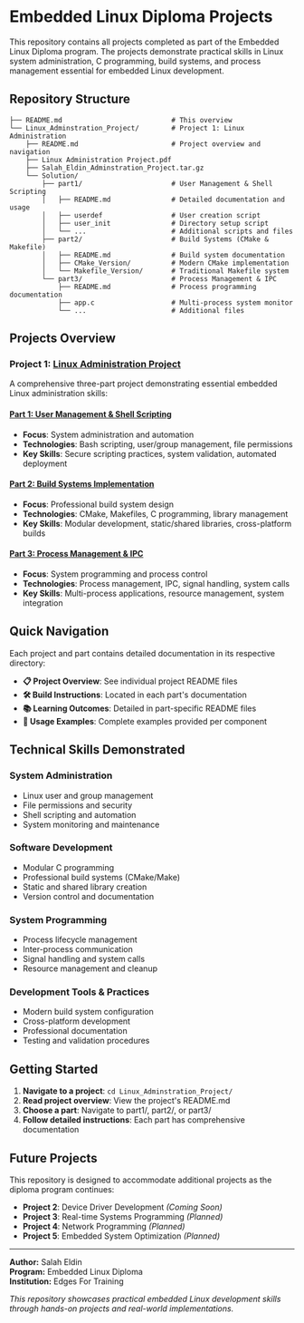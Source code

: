 # Embedded Linux Diploma Projects

This repository contains all projects completed as part of the Embedded Linux Diploma program. The projects demonstrate practical skills in Linux system administration, C programming, build systems, and process management essential for embedded Linux development.

## Repository Structure

```
├── README.md                           # This overview
└── Linux_Adminstration_Project/        # Project 1: Linux Administration
    ├── README.md                       # Project overview and navigation
    ├── Linux Administration Project.pdf
    ├── Salah_Eldin_Adminstration_Project.tar.gz
    └── Solution/
        ├── part1/                      # User Management & Shell Scripting
        │   ├── README.md               # Detailed documentation and usage
        │   ├── userdef                 # User creation script
        │   ├── user_init               # Directory setup script
        │   └── ...                     # Additional scripts and files
        ├── part2/                      # Build Systems (CMake & Makefile)
        │   ├── README.md               # Build system documentation
        │   ├── CMake_Version/          # Modern CMake implementation
        │   └── Makefile_Version/       # Traditional Makefile system
        └── part3/                      # Process Management & IPC
            ├── README.md               # Process programming documentation
            ├── app.c                   # Multi-process system monitor
            └── ...                     # Additional files
```

## Projects Overview

### Project 1: [Linux Administration Project](Linux_Adminstration_Project/)

A comprehensive three-part project demonstrating essential embedded Linux administration skills:

#### [Part 1: User Management & Shell Scripting](Linux_Adminstration_Project/Solution/part1/)
- **Focus**: System administration and automation
- **Technologies**: Bash scripting, user/group management, file permissions
- **Key Skills**: Secure scripting practices, system validation, automated deployment

#### [Part 2: Build Systems Implementation](Linux_Adminstration_Project/Solution/part2/)
- **Focus**: Professional build system design  
- **Technologies**: CMake, Makefiles, C programming, library management
- **Key Skills**: Modular development, static/shared libraries, cross-platform builds

#### [Part 3: Process Management & IPC](Linux_Adminstration_Project/Solution/part3/)
- **Focus**: System programming and process control
- **Technologies**: Process management, IPC, signal handling, system calls
- **Key Skills**: Multi-process applications, resource management, system integration

## Quick Navigation

Each project and part contains detailed documentation in its respective directory:

- **📋 Project Overview**: See individual project README files
- **🛠️ Build Instructions**: Located in each part's documentation
- **📚 Learning Outcomes**: Detailed in part-specific README files
- **🎯 Usage Examples**: Complete examples provided per component

## Technical Skills Demonstrated

### System Administration
- Linux user and group management
- File permissions and security
- Shell scripting and automation
- System monitoring and maintenance

### Software Development  
- Modular C programming
- Professional build systems (CMake/Make)
- Static and shared library creation
- Version control and documentation

### System Programming
- Process lifecycle management
- Inter-process communication
- Signal handling and system calls
- Resource management and cleanup

### Development Tools & Practices
- Modern build system configuration
- Cross-platform development
- Professional documentation
- Testing and validation procedures

## Getting Started

1. **Navigate to a project**: `cd Linux_Adminstration_Project/`
2. **Read project overview**: View the project's README.md
3. **Choose a part**: Navigate to part1/, part2/, or part3/
4. **Follow detailed instructions**: Each part has comprehensive documentation

## Future Projects

This repository is designed to accommodate additional projects as the diploma program continues:

- **Project 2**: Device Driver Development *(Coming Soon)*
- **Project 3**: Real-time Systems Programming *(Planned)*
- **Project 4**: Network Programming *(Planned)*
- **Project 5**: Embedded System Optimization *(Planned)*

---

**Author:** Salah Eldin  
**Program:** Embedded Linux Diploma  
**Institution:** Edges For Training  

*This repository showcases practical embedded Linux development skills through hands-on projects and real-world implementations.*
